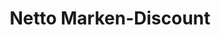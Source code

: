 ---
title: "Netto Marken-Discount"
url: /wiehl/netto-marken-discount-bechstrasse/
shop: Supermarkt
---
